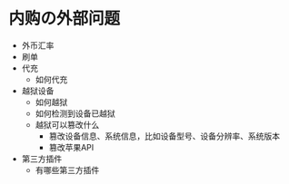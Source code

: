 
# 内购の外部问题

- 外币汇率
- 刷单
- 代充
    - 如何代充
- 越狱设备
    - 如何越狱
    - 如何检测到设备已越狱
    - 越狱可以篡改什么
        - 篡改设备信息、系统信息，比如设备型号、设备分辨率、系统版本
        - 篡改苹果API
- 第三方插件
    - 有哪些第三方插件
                

